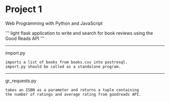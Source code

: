 # Project 1

Web Programming with Python and JavaScript


''' light flask application to write and search for book reviews 
    using the Good Reads API '''


***
import.py

    imports a list of books from books.csv into postresql.
    import.py should be called as a standalone program.


***
gr_requests.py

    takes an ISBN as a parameter and returns a tuple containing
    the number of ratings and average rating from goodreads API.


